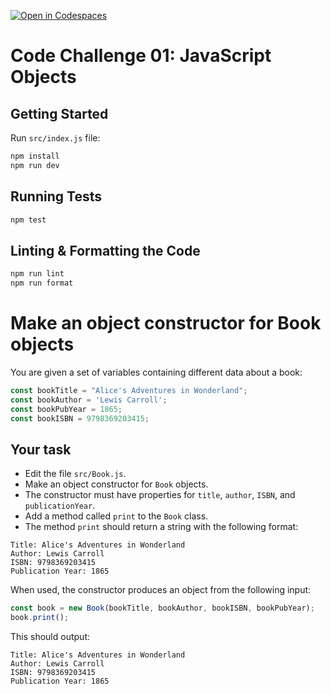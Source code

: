 [![Open in Codespaces](https://classroom.github.com/assets/launch-codespace-7f7980b617ed060a017424585567c406b6ee15c891e84e1186181d67ecf80aa0.svg)](https://classroom.github.com/open-in-codespaces?assignment_repo_id=14061739)
# Code Challenge 01: JavaScript Objects

## Getting Started

Run `src/index.js` file:

```bash
npm install
npm run dev
```

## Running Tests

```bash
npm test
```

## Linting & Formatting the Code

```bash
npm run lint
npm run format
```

# Make an object constructor for Book objects

You are given a set of variables containing different data about a book:

```js
const bookTitle = "Alice's Adventures in Wonderland";
const bookAuthor = 'Lewis Carroll';
const bookPubYear = 1865;
const bookISBN = 9798369203415;
```

## Your task

- Edit the file `src/Book.js`.
- Make an object constructor for `Book` objects.
- The constructor must have properties for `title`, `author`, `ISBN`, and `publicationYear`.
- Add a method called `print` to the `Book` class.
- The method `print` should return a string with the following format:

```text
Title: Alice's Adventures in Wonderland
Author: Lewis Carroll
ISBN: 9798369203415
Publication Year: 1865
```

When used, the constructor produces an object from the following input:

```js
const book = new Book(bookTitle, bookAuthor, bookISBN, bookPubYear);
book.print();
```

This should output:

```text
Title: Alice's Adventures in Wonderland
Author: Lewis Carroll
ISBN: 9798369203415
Publication Year: 1865
```
